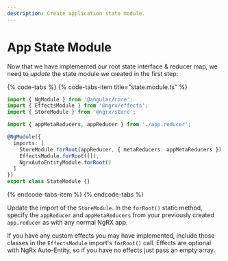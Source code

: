 ```yaml
---
description: Create application state module.
---
```


# App State Module

Now that we have implemented our root state interface & reducer map, we need to _update_ the state module we created in the first step:

{% code-tabs %}
{% code-tabs-item title="state.module.ts" %}
```typescript
import { NgModule } from '@angular/core';
import { EffectsModule } from '@ngrx/effects';
import { StoreModule } from '@ngrx/store';

import { appMetaReducers, appReducer } from './app.reducer';

@NgModule({
  imports: [
    StoreModule.forRoot(appReducer, { metaReducers: appMetaReducers })
    EffectsModule.forRoot([]),
    NgrxAutoEntityModule.forRoot()
  ]
})
export class StateModule {}
```
{% endcode-tabs-item %}
{% endcode-tabs %}

Update the import of the `StoreModule`. In the `forRoot()` static method, specify the `appReducer` and `appMetaReducers` from your previously created `app.reducer` as with any normal NgRX app.

If you have any custom effects you may have implemented, include those classes in the `EffectsModule` import's `forRoot()` call. Effects are optional with NgRx Auto-Entity, so if you have no effects just pass an empty array.

